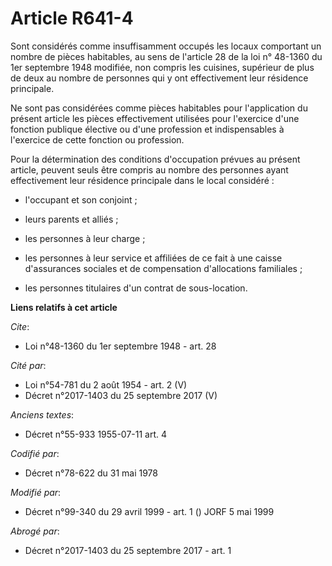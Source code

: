 # Article R641-4

Sont considérés comme insuffisamment occupés les locaux comportant un nombre de pièces habitables, au sens de l'article 28 de
la loi n° 48-1360 du 1er septembre 1948 modifiée, non compris les cuisines, supérieur de plus de deux au nombre de personnes
qui y ont effectivement leur résidence principale. 

Ne sont pas considérées comme pièces habitables pour l'application du présent article les pièces effectivement utilisées pour
l'exercice d'une fonction publique élective ou d'une profession et indispensables à l'exercice de cette fonction ou
profession. 

Pour la détermination des conditions d'occupation prévues au présent article, peuvent seuls être compris au nombre des
personnes ayant effectivement leur résidence principale dans le local considéré :

- l'occupant et son conjoint ;

- leurs parents et alliés ;

- les personnes à leur charge ;

- les personnes à leur service et affiliées de ce fait à une caisse d'assurances sociales et de compensation d'allocations
familiales ;

- les personnes titulaires d'un contrat de sous-location.

**Liens relatifs à cet article**

_Cite_:

  - Loi n°48-1360 du 1er septembre 1948 - art. 28

_Cité par_:

  - Loi n°54-781 du 2 août 1954 - art. 2 (V)
  - Décret n°2017-1403 du 25 septembre 2017 (V)

_Anciens textes_:

  - Décret n°55-933 1955-07-11 art. 4

_Codifié par_:

  - Décret n°78-622 du 31 mai 1978

_Modifié par_:

  - Décret n°99-340 du 29 avril 1999 - art. 1 () JORF 5 mai 1999

_Abrogé par_:

  - Décret n°2017-1403 du 25 septembre 2017 - art. 1
